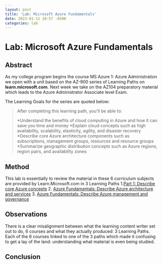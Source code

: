 ```yaml
---
layout: post
title: 'Lab: Microsoft Azure Fundamentals'
date: 2023-01-12 10:57 -0500
categories: lab
---
```


# Lab: Microsoft Azure Fundamentals

## Abstract
As my college program begins the course MS Azure 1: Azure Administration we open with a unit based on the AZ-900 series of Learning Paths on **learn.microsoft.com**. Next week we take on the AZ104 preparatory material which leads to the Azure Administrator Associate level Exam. 

The Learning Goals for the series are quoted below:
>After completing this learning path, you'll be able to:
>
>*Understand the benefits of cloud computing in Azure and how it can save you time and money
>*Explain cloud concepts such as high availability, scalability, elasticity, agility, and disaster recovery
>*Describe core Azure architecture components such as subscriptions, management groups, resources and resource groups
>*Summarize geographic distribution concepts such as Azure regions, region pairs, and availability zones

## Method
This lab is essentially to review the material in these 6 curriculum subjects are provided by Learn.Microsoft.com in 3 Learning Paths
1.[Part 1: Describe core Azure concepts](https://learn.microsoft.com/en-us/training/paths/az-900-describe-cloud-concepts/)
2. [Azure Fundamentals: Describe Azure architecture and services](https://learn.microsoft.com/en-us/training/paths/azure-fundamentals-describe-azure-architecture-services/)
3. [Azure Fundamentals: Describe Azure management and governance](https://learn.microsoft.com/en-us/training/paths/describe-azure-management-governance/)

## Observations

There is a clear misalignment between what the learning content writer set out to do, 6 courses and what they actually produced: 3 Learning Paths. Each of the 6 courses linked to one of the 3 paths which made it confusing to get a lay of the land: understanding what material is even being studied. 


## Conclusion